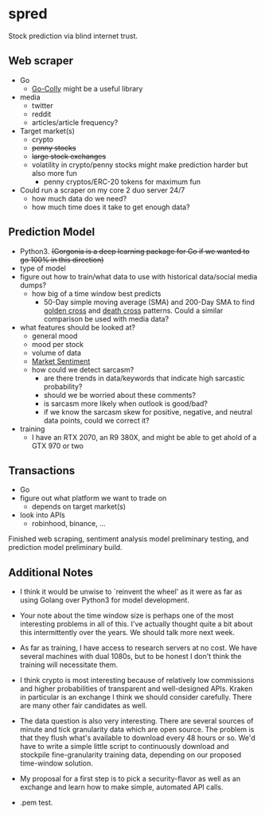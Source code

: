 # spred
Stock prediction via blind internet trust.

##	Web scraper
* Go
    * [Go-Colly](http://go-colly.org) might be a useful library
*	media
    *	twitter
    *	reddit
    *	articles/article frequency?
*	Target market(s)
    *	crypto
    *	~~penny stocks~~
    *	~~large stock exchanges~~
    *	volatility in crypto/penny stocks might make prediction harder but also more fun
        * penny cryptos/ERC-20 tokens for maximum fun
*	Could run a scraper on my core 2 duo server 24/7
    *	how much data do we need?
    *	how much time does it take to get enough data?
##	Prediction Model
*	Python3. ~~(Gorgonia is a deep learning package for Go if we wanted to go 100% in this direction)~~
*	type of model
*	figure out how to train/what data to use with historical data/social media dumps?
    *	how big of a time window best predicts
         * 50-Day simple moving average (SMA) and 200-Day SMA to find [golden cross](https://www.investopedia.com/terms/g/goldencross.asp) and [death cross](https://www.investopedia.com/terms/d/deathcross.asp) patterns. Could a similar comparison be used with media data?
*	what features should be looked at?
    *	general mood
    *	mood per stock
    *	volume of data
    * [Market Sentiment](https://www.investopedia.com/terms/m/marketsentiment.asp)
    * how could we detect sarcasm?
         * are there trends in data/keywords that indicate high sarcastic probability?
         * should we be worried about these comments?
         * is sarcasm more likely when outlook is good/bad?
         * if we know the sarcasm skew for positive, negative, and neutral data points, could we correct it?
*	training
    *	I have an RTX 2070, an R9 380X, and might be able to get ahold of a GTX 970 or two
##	Transactions
*	Go
*	figure out what platform we want to trade on
    *	depends on target market(s)
*	look into APIs
    * robinhood, binance, ...

Finished web scraping, sentiment analysis model preliminary testing, and prediction model preliminary build.

## Additional Notes

*   I think it would be unwise to `reinvent the wheel' as it were as far as using Golang over Python3 for model development. 
*   Your note about the time window size is perhaps one of the most interesting problems in all of this. I've actually thought quite a bit about this intermittently over the years. We should talk more next week. 
*   As far as training, I have access to research servers at no cost. We have several machines with dual 1080s, but to be honest I don't think the training will necessitate them. 
*   I think crypto is most interesting because of relatively low commissions and higher probabilities of transparent and well-designed APIs. Kraken in particular is an exchange I think we should consider carefully. There are many other fair candidates as well. 
*   The data question is also very interesting. There are several sources of minute and tick granularity data which are open source. The problem is that they flush what's available to download every 48 hours or so. We'd have to write a simple little script to continuously download and stockpile fine-granularity training data, depending on our proposed time-window solution. 
*   My proposal for a first step is to pick a security-flavor as well as an exchange and learn how to make simple, automated API calls. 

*   .pem test. 
